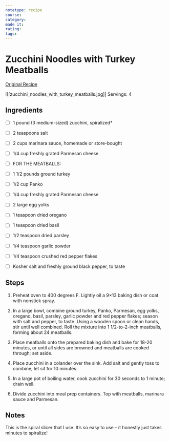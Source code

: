 ```yaml
---
notetype: recipe
course:
category:
made it:
rating:
tags:
---
```

# Zucchini Noodles with Turkey Meatballs

[Original Recipe](https://damndelicious.net/2017/01/20/zucchini-noodles-with-turkey-meatballs)

![[zucchini_noodles_with_turkey_meatballs.jpg]]
Servings: 4

## Ingredients
- [ ] 1 pound (3 medium-sized) zucchini, spiralized*- [ ] 2 teaspoons salt- [ ] 2 cups marinara sauce, homemade or store-bought- [ ] 1/4 cup freshly grated Parmesan cheese- [ ] FOR THE MEATBALLS:- [ ] 1 1/2 pounds ground turkey- [ ] 1/2 cup Panko- [ ] 1/4 cup freshly grated Parmesan cheese- [ ] 2 large egg yolks- [ ] 1 teaspoon dried oregano- [ ] 1 teaspoon dried basil- [ ] 1/2 teaspoon dried parsley- [ ] 1/4 teaspoon garlic powder- [ ] 1/4 teaspoon crushed red pepper flakes- [ ] Kosher salt and freshly ground black pepper, to taste

## Steps
1) Preheat oven to 400 degrees F. Lightly oil a 9×13 baking dish or coat with nonstick spray.

2) In a large bowl, combine ground turkey, Panko, Parmesan, egg yolks, oregano, basil, parsley, garlic powder and red pepper flakes; season with salt and pepper, to taste. Using a wooden spoon or clean hands, stir until well combined. Roll the mixture into 1 1/2-to-2-inch meatballs, forming about 24 meatballs.

3) Place meatballs onto the prepared baking dish and bake for 18-20 minutes, or until all sides are browned and meatballs are cooked through; set aside.

4) Place zucchini in a colander over the sink. Add salt and gently toss to combine; let sit for 10 minutes.

5) In a large pot of boiling water, cook zucchini for 30 seconds to 1 minute; drain well.

6) Divide zucchini into meal prep containers. Top with meatballs, marinara sauce and Parmesan.


## Notes
This is the spiral slicer that I use. It’s so easy to use – it honestly just takes minutes to spiralize!

